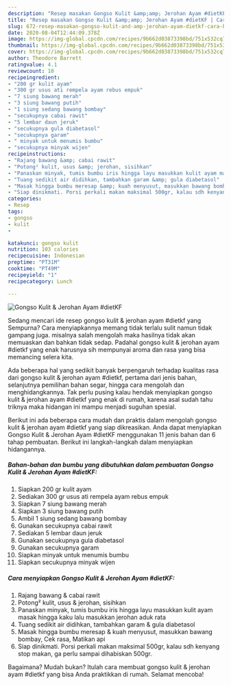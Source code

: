 ```yaml
---
description: "Resep masakan Gongso Kulit &amp;amp; Jerohan Ayam #dietKF | Cara Bikin Gongso Kulit &amp;amp; Jerohan Ayam #dietKF Yang Bikin Ngiler"
title: "Resep masakan Gongso Kulit &amp;amp; Jerohan Ayam #dietKF | Cara Bikin Gongso Kulit &amp;amp; Jerohan Ayam #dietKF Yang Bikin Ngiler"
slug: 672-resep-masakan-gongso-kulit-and-amp-jerohan-ayam-dietkf-cara-bikin-gongso-kulit-and-amp-jerohan-ayam-dietkf-yang-bikin-ngiler
date: 2020-08-04T12:44:09.378Z
image: https://img-global.cpcdn.com/recipes/9b662d03873398bd/751x532cq70/gongso-kulit-jerohan-ayam-dietkf-foto-resep-utama.jpg
thumbnail: https://img-global.cpcdn.com/recipes/9b662d03873398bd/751x532cq70/gongso-kulit-jerohan-ayam-dietkf-foto-resep-utama.jpg
cover: https://img-global.cpcdn.com/recipes/9b662d03873398bd/751x532cq70/gongso-kulit-jerohan-ayam-dietkf-foto-resep-utama.jpg
author: Theodore Barrett
ratingvalue: 4.1
reviewcount: 10
recipeingredient:
- "200 gr kulit ayam"
- "300 gr usus ati rempela ayam rebus empuk"
- "7 siung bawang merah"
- "3 siung bawang putih"
- "1 siung sedang bawang bombay"
- "secukupnya cabai rawit"
- "5 lembar daun jeruk"
- "secukupnya gula diabetasol"
- "secukupnya garam"
- " minyak untuk menumis bumbu"
- "secukupnya minyak wijen"
recipeinstructions:
- "Rajang bawang &amp; cabai rawit"
- "Potong² kulit, usus &amp; jerohan, sisihkan"
- "Panaskan minyak, tumis bumbu iris hingga layu masukkan kulit ayam masak hingga kaku lalu masukkan jerohan aduk rata"
- "Tuang sedikit air didihkan, tambahkan garam &amp; gula diabetasol"
- "Masak hingga bumbu meresap &amp; kuah menyusut, masukkan bawang bombay, Cek rasa, Matikan api"
- "Siap dinikmati. Porsi perkali makan maksimal 500gr, kalau sdh kenyang stop makan, ga perlu sampai dihabiskan 500gr."
categories:
- Resep
tags:
- gongso
- kulit
- 

katakunci: gongso kulit  
nutrition: 103 calories
recipecuisine: Indonesian
preptime: "PT31M"
cooktime: "PT49M"
recipeyield: "1"
recipecategory: Lunch

---
```



![Gongso Kulit &amp; Jerohan Ayam #dietKF](https://img-global.cpcdn.com/recipes/9b662d03873398bd/751x532cq70/gongso-kulit-jerohan-ayam-dietkf-foto-resep-utama.jpg)

Sedang mencari ide resep gongso kulit &amp; jerohan ayam #dietkf yang Sempurna? Cara menyiapkannya memang tidak terlalu sulit namun tidak gampang juga. misalnya salah mengolah maka hasilnya tidak akan memuaskan dan bahkan tidak sedap. Padahal gongso kulit &amp; jerohan ayam #dietkf yang enak harusnya sih mempunyai aroma dan rasa yang bisa memancing selera kita.

Ada beberapa hal yang sedikit banyak berpengaruh terhadap kualitas rasa dari gongso kulit &amp; jerohan ayam #dietkf, pertama dari jenis bahan, selanjutnya pemilihan bahan segar, hingga cara mengolah dan menghidangkannya. Tak perlu pusing kalau hendak menyiapkan gongso kulit &amp; jerohan ayam #dietkf yang enak di rumah, karena asal sudah tahu triknya maka hidangan ini mampu menjadi suguhan spesial.




Berikut ini ada beberapa cara mudah dan praktis dalam mengolah gongso kulit &amp; jerohan ayam #dietkf yang siap dikreasikan. Anda dapat menyiapkan Gongso Kulit &amp; Jerohan Ayam #dietKF menggunakan 11 jenis bahan dan 6 tahap pembuatan. Berikut ini langkah-langkah dalam menyiapkan hidangannya.

<!--inarticleads1-->

##### Bahan-bahan dan bumbu yang dibutuhkan dalam pembuatan Gongso Kulit &amp; Jerohan Ayam #dietKF:

1. Siapkan 200 gr kulit ayam
1. Sediakan 300 gr usus ati rempela ayam rebus empuk
1. Siapkan 7 siung bawang merah
1. Siapkan 3 siung bawang putih
1. Ambil 1 siung sedang bawang bombay
1. Gunakan secukupnya cabai rawit
1. Sediakan 5 lembar daun jeruk
1. Gunakan secukupnya gula diabetasol
1. Gunakan secukupnya garam
1. Siapkan  minyak untuk menumis bumbu
1. Siapkan secukupnya minyak wijen




<!--inarticleads2-->

##### Cara menyiapkan Gongso Kulit &amp; Jerohan Ayam #dietKF:

1. Rajang bawang &amp; cabai rawit
1. Potong² kulit, usus &amp; jerohan, sisihkan
1. Panaskan minyak, tumis bumbu iris hingga layu masukkan kulit ayam masak hingga kaku lalu masukkan jerohan aduk rata
1. Tuang sedikit air didihkan, tambahkan garam &amp; gula diabetasol
1. Masak hingga bumbu meresap &amp; kuah menyusut, masukkan bawang bombay, Cek rasa, Matikan api
1. Siap dinikmati. Porsi perkali makan maksimal 500gr, kalau sdh kenyang stop makan, ga perlu sampai dihabiskan 500gr.




Bagaimana? Mudah bukan? Itulah cara membuat gongso kulit &amp; jerohan ayam #dietkf yang bisa Anda praktikkan di rumah. Selamat mencoba!
